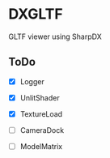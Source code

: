 # DXGLTF

GLTF viewer using SharpDX

## ToDo

* [x] Logger
* [x] UnlitShader
* [x] TextureLoad
* [ ] CameraDock
* [ ] ModelMatrix

